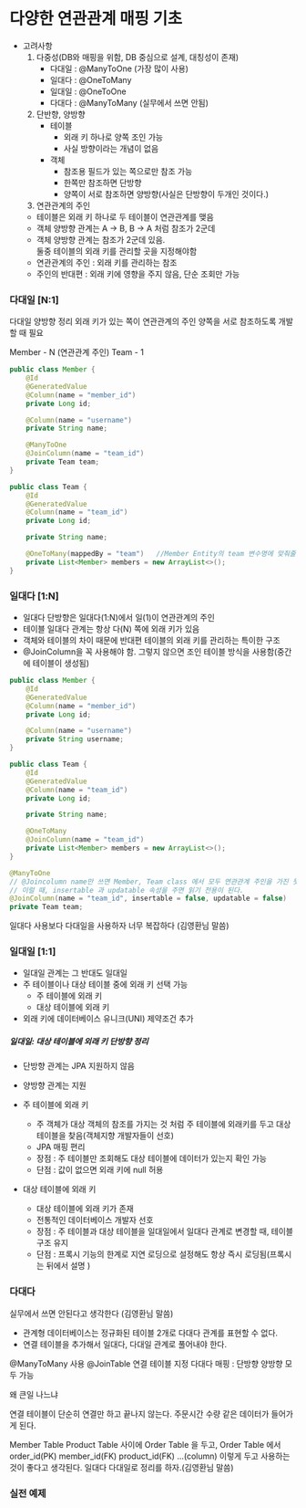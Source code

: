 # 다양한 연관관계 매핑 기초

- 고려사항
  1. 다중성(DB와 매핑을 위함, DB 중심으로 설계, 대칭성이 존재)
     * 다대일 : @ManyToOne     (가장 많이 사용)
     * 일대다 : @OneToMany
     * 일대일 : @OneToOne
     * 다대다 : @ManyToMany  (실무에서 쓰면 안됨)
  2. 단반향, 양방향
     * 테이블
        - 외래 키 하나로 양쪽 조인 가능
        - 사실 방향이라는 개념이 없음
     * 객체
        - 참조용 필드가 있는 쪽으로만 참조 가능
        - 한쪽만 참조하면 단방향
        - 양쪽이 서로 참조하면 양방향(사실은 단방향이 두개인 것이다.)
  3. 연관관계의 주인
    * 테이블은 외래 키 하나로 두 테이블이 연관관계를 맺음
    * 객체 양방향 관계는 A -> B, B -> A 처럼 참조가 2군데
    * 객체 양방향 관계는 참조가 2군데 있음.</br>
      둘중 테이블의 외래 키를 관리할 곳을 지정해야함
    * 연관관계의 주인 : 외래 키를 관리하는 참조
    * 주인의 반대편 : 외래 키에 영향을 주지 않음, 단순 조회만 가능

### 다대일 [N:1]

다대일 양방향 정리
    외래 키가 있는 쪽이 연관관계의 주인
    양쪽을 서로 참조하도록 개발할 때 필요

Member - N  (연관관계 주인)
Team - 1
```java
public class Member {
    @Id
    @GeneratedValue
    @Column(name = "member_id")
    private Long id;

    @Column(name = "username")
    private String name;

    @ManyToOne
    @JoinColumn(name = "team_id")
    private Team team;
}

public class Team {
    @Id
    @GeneratedValue
    @Column(name = "team_id")
    private Long id;

    private String name;

    @OneToMany(mappedBy = "team")   //Member Entity의 team 변수명에 맞춰줄 것이다라는 뜻
    private List<Member> members = new ArrayList<>();
}
```

### 일대다 [1:N]
- 일대다 단방향은 일대다(1:N)에서 일(1)이 연관관계의 주인
- 테이블 일대다 관계는 항상 다(N) 쪽에 외래 키가 있음
- 객체와 테이블의 차이 때문에 반대편 테이블의 외래 키를 관리하는 특이한 구조
- @JoinColumn을 꼭 사용해야 함. 그렇지 않으면 조인 테이블 방식을 사용함(중간에 테이블이 생성됨)

```java
public class Member {
    @Id
    @GeneratedValue
    @Column(name = "member_id")
    private Long id;

    @Column(name = "username")
    private String username;
}

public class Team {
    @Id
    @GeneratedValue
    @Column(name = "team_id")
    private Long id;

    private String name;

    @OneToMany
    @JoinColumn(name = "team_id")
    private List<Member> members = new ArrayList<>();
}
```

```java
@ManyToOne
// @Joincolumn name만 쓰면 Member, Team class 에서 모두 연관관계 주인을 가진 듯 한 상황이 된다.
// 이럴 때, insertable 과 updatable 속성을 주면 읽기 전용이 된다.
@JoinColumn(name = "team_id", insertable = false, updatable = false)
private Team team;
```

일대다 사용보다 다대일을 사용하자
너무 복잡하다 (김영환님 말씀)

### 일대일 [1:1]
- 일대일 관계는 그 반대도 일대일
- 주 테이블이나 대상 테이블 중에 외래 키 선택 가능
  - 주 테이블에 외래 키
  - 대상 테이블에 외래 키
- 외래 키에 데이터베이스 유니크(UNI) 제약조건 추가

##### 일대일: 대상 테이블에 외래 키 단방향 정리
- 단방향 관계는 JPA 지원하지 않음
- 양방향 관계는 지원

- 주 테이블에 외래 키
  - 주 객체가 대상 객체의 참조를 가지는 것 처럼 주 테이블에 외래키를 두고 대상 테이블을 찾음(객체지향 개발자들이 선호)
  - JPA 매핑 편리
  - 장점 : 주 테이블만 조회해도 대상 테이블에 데이터가 있는지 확인 가능
  - 단점 : 값이 없으면 외래 키에 null 허용
- 대상 테이블에 외래 키
  - 대상 테이블에 외래 키가 존재
  - 전통적인 데이터베이스 개발자 선호
  - 장점 : 주 테이블과 대상 테이블을 일대일에서 일대다 관계로 변경할 때, 테이블 구조 유지
  - 단점 : 프록시 기능의 한계로 지연 로딩으로 설정해도 항상 즉시 로딩됨(프록시는 뒤에서 설명                    )

### 다대다
실무에서 쓰면 안된다고 생각한다 (김영환님 말씀)
- 관계형 데이터베이스는 정규화된 테이블 2개로 다대다 관계를 표현할 수 없다.
- 연결 테이블을 추가해서 일대다, 다대일 관계로 풀어내야 한다.

@ManyToMany 사용
@JoinTable 연결 테이블 지정
다대다 매핑 : 단방향 양방향 모두 가능

왜 큰일 나느냐

연결 테이블이 단순히 연결만 하고 끝나지 않는다.
주문시간 수량 같은 데이터가 들어가게 된다.

Member Table Product Table 사이에 Order Table 을 두고,
Order Table 에서 order_id(PK) member_id(FK) product_id(FK) ...(column)
이렇게 두고 사용하는 것이 좋다고 생각된다.
일대다 다대일로 정리를 하자.(김영환님 말씀)

### 실전 예제




















